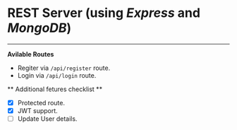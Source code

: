# REST Server (using *Express* and *MongoDB*)
---
**Avilable Routes**
- Regiter via `/api/register` route.
- Login via `/api/login` route.

** Additional fetures checklist **
- [x] Protected route.
- [x] JWT support.
- [ ] Update User details.
